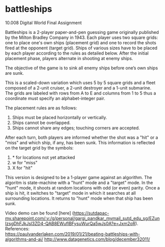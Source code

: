 # battleships
10.008 Digital World Final Assignment

Battleships is a 2-player paper-and-pen guessing game originally published by the Milton Bradley Company in 1943. Each player uses two square grids: one to place one's own ships (placement grid) and one to record the shots fired at the opponent (target grid). Ships of various sizes have to be placed by each player according to the rules as detailed below. After the initial placement phase, players alternate in shooting at enemy ships. 

The objective of the game is to sink all enemy ships before one’s own ships are sunk.

This is a scaled-down variation which uses 5 by 5 square grids and a fleet composed of a 2-unit cruiser, a 2-unit destroyer and a 1-unit submarine. The grids are labeled with rows from A to E and columns from 1 to 5 thus a coordinate must specify an alphabet-integer pair.

The placement rules are as follows:
  1. Ships must be placed horizontally or vertically.  
  2. Ships cannot be overlapped.  
  3. Ships cannot share any edges; touching corners are accepted.  

After each turn, both players are informed whether the shot was a "hit" or a "miss" and which ship, if any, has been sunk. This information is reflected on the target grid by the symbols:
  1. \* for locations not yet attacked  
  2. w for "miss"  
  3. X for "hit"  

This version is designed to be a 1-player game against an algorithm. The algoritm is state-machine with a "hunt" mode and a "target" mode. In the "hunt" mode, it shoots at random locations with odd (or even) parity. Once a ship is hit, it switches to "target" mode in which it searches at all surrounding locations. It returns to "hunt" mode when that ship has been sunk.

Video demo can be found [here] (https://sutdapac-my.sharepoint.com/:v:/g/personal/gargi_pandkar_mymail_sutd_edu_sg/EZunIzsgDhFJkJsl3ZD4-QAB8EWuflBFysuWurQa5wJs0A?e=Jxm2oR).
References:  
https://paulvanderlaken.com/2019/01/21/beating-battleships-with-algorithms-and-ai/
http://www.datagenetics.com/blog/december32011/

